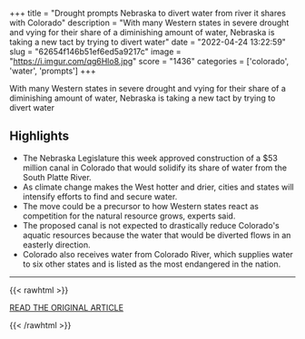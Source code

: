 +++
title = "Drought prompts Nebraska to divert water from river it shares with Colorado"
description = "With many Western states in severe drought and vying for their share of a diminishing amount of water, Nebraska is taking a new tact by trying to divert water"
date = "2022-04-24 13:22:59"
slug = "62654f146b51ef6ed5a9217c"
image = "https://i.imgur.com/qg6Hlo8.jpg"
score = "1436"
categories = ['colorado', 'water', 'prompts']
+++

With many Western states in severe drought and vying for their share of a diminishing amount of water, Nebraska is taking a new tact by trying to divert water

## Highlights

- The Nebraska Legislature this week approved construction of a $53 million canal in Colorado that would solidify its share of water from the South Platte River.
- As climate change makes the West hotter and drier, cities and states will intensify efforts to find and secure water.
- The move could be a precursor to how Western states react as competition for the natural resource grows, experts said.
- The proposed canal is not expected to drastically reduce Colorado's aquatic resources because the water that would be diverted flows in an easterly direction.
- Colorado also receives water from Colorado River, which supplies water to six other states and is listed as the most endangered in the nation.

---

{{< rawhtml >}}
  <p class="article-category">
    <a target="_blank" href="https://www.nbcnews.com/news/us-news/drought-prompts-nebraska-divert-water-river-shares-colorado-rcna25410">READ THE ORIGINAL ARTICLE</a>
  </p>
{{< /rawhtml >}}
